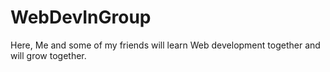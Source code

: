 # WebDevInGroup

Here, Me and some of my friends will learn Web development together and will grow together.

